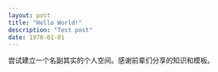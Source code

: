 ```yaml
---
layout: post
title: "Hello World!"
description: "Test post"
date: 1970-01-01
---
```


尝试建立一个名副其实的个人空间。感谢前辈们分享的知识和模板。
